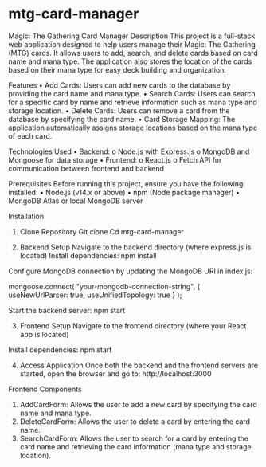 # mtg-card-manager
Magic: The Gathering Card Manager
Description
This project is a full-stack web application designed to help users manage their Magic: The Gathering (MTG) cards. It allows users to add, search, and delete cards based on card name and mana type. The application also stores the location of the cards based on their mana type for easy deck building and organization.

Features
•	Add Cards: Users can add new cards to the database by providing the card name and mana type.
•	Search Cards: Users can search for a specific card by name and retrieve information such as mana type and storage location.
•	Delete Cards: Users can remove a card from the database by specifying the card name.
•	Card Storage Mapping: The application automatically assigns storage locations based on the mana type of each card.

Technologies Used
•	Backend:
o	Node.js with Express.js
o	MongoDB and Mongoose for data storage
•	Frontend:
o	React.js
o	Fetch API for communication between frontend and backend

Prerequisites
Before running this project, ensure you have the following installed:
•	Node.js (v14.x or above)
•	npm (Node package manager)
•	MongoDB Atlas or local MongoDB server

Installation
1.	Clone Repository
Git clone 
Cd mtg-card-manager

2.	Backend Setup
Navigate to the backend directory (where express.js is located)
Install dependencies: 
npm install

Configure MongoDB connection by updating the MongoDB URI in index.js:

mongoose.connect(
  "your-mongodb-connection-string",
  { useNewUrlParser: true, useUnifiedTopology: true }
);

Start the backend server: 
npm start

3.	Frontend Setup
Navigate to the frontend directory (where your React app is located)

Install dependencies: 
npm start

4.	Access Application
Once both the backend and the frontend servers are started, open the browser and go to: http://localhost:3000

Frontend Components
1. AddCardForm:
Allows the user to add a new card by specifying the card name and mana type.
2. DeleteCardForm:
Allows the user to delete a card by entering the card name.
3. SearchCardForm:
Allows the user to search for a card by entering the card name and retrieving the card information (mana type and storage location).

